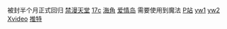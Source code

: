 被封半个月正式回归
[禁漫天堂](18comic.vip)
[17c](17c.com)
[海角](hai2406a6b.top)
[爱情岛](aqd99.com)
需要使用到魔法
[P站](www.1881878.xyz/pornhub.com)
[yw1](yw1137.com)
[yw2](by25777.com)
[Xvideo](xvideos.com)
[推特](x.com)